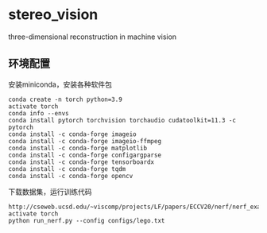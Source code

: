 # stereo_vision
three-dimensional reconstruction in machine vision
## 环境配置
安装miniconda，安装各种软件包
```
conda create -n torch python=3.9
activate torch
conda info --envs
conda install pytorch torchvision torchaudio cudatoolkit=11.3 -c pytorch
conda install -c conda-forge imageio
conda install -c conda-forge imageio-ffmpeg
conda install -c conda-forge matplotlib
conda install -c conda-forge configargparse
conda install -c conda-forge tensorboardx
conda install -c conda-forge tqdm
conda install -c conda-forge opencv
```
下载数据集，运行训练代码
```
http://cseweb.ucsd.edu/~viscomp/projects/LF/papers/ECCV20/nerf/nerf_example_data.zip
activate torch
python run_nerf.py --config configs/lego.txt
```